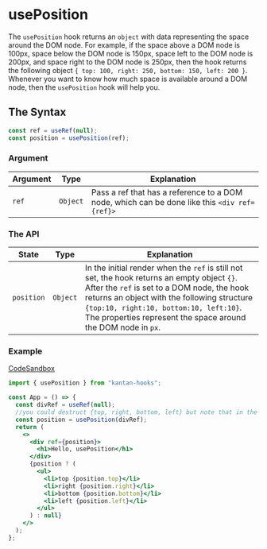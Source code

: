 # usePosition

The `usePosition` hook returns an `object` with data representing the space around the DOM node. For example, if the space above a DOM node is 100px, space below the DOM node is 150px, space left to the DOM node is 200px, and space right to the DOM node is 250px, then the hook returns the following object `{ top: 100, right: 250, bottom: 150, left: 200 }`. Whenever you want to know how much space is available around a DOM node, then the `usePosition` hook will help you.

## The Syntax

```jsx
const ref = useRef(null);
const position = usePosition(ref);
```

### Argument

| Argument | Type     | Explanation                                                                                  |
| -------- | -------- | -------------------------------------------------------------------------------------------- |
| `ref`    | `Object` | Pass a ref that has a reference to a DOM node, which can be done like this `<div ref={ref}>` |

### The API

| State      | Type     | Explanation                                                                                                                                                                                                                                                                                           |
| ---------- | -------- | ----------------------------------------------------------------------------------------------------------------------------------------------------------------------------------------------------------------------------------------------------------------------------------------------------- |
| `position` | `Object` | In the initial render when the `ref` is still not set, the hook returns an empty object `{}`. After the `ref` is set to a DOM node, the hook returns an object with the following structure `{top:10, right:10, bottom:10, left:10}`. The properties represent the space around the DOM node in `px`. |

### Example

[CodeSandbox](https://rrbuc.csb.app/position)

```jsx
import { usePosition } from "kantan-hooks";

const App = () => {
  const divRef = useRef(null);
  //you could destruct {top, right, bottom, left} but note that in the initial render, they will all be undefined
  const position = usePosition(divRef);
  return (
    <>
      <div ref={position}>
        <h1>Hello, usePosition</h1>
      </div>
      {position ? (
        <ul>
          <li>top {position.top}</li>
          <li>right {position.right}</li>
          <li>bottom {position.bottom}</li>
          <li>left {position.left}</li>
        </ul>
      ) : null}
    </>
  );
};
```
